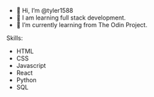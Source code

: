 - 👋 Hi, I’m @tyler1588
- 👀 I am learning full stack development.
- 🌱 I’m currently learning from The Odin Project.

Skills:
- HTML
- CSS
- Javascript
- React
- Python
- SQL

<!---
tyler1588/tyler1588 is a ✨ special ✨ repository because its `README.md` (this file) appears on your GitHub profile.
You can click the Preview link to take a look at your changes.
--->
